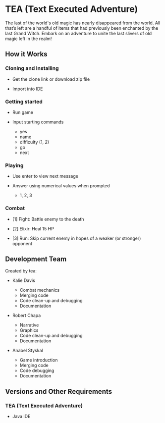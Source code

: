 # TEA (Text Executed Adventure)

The last of the world's old magic has nearly disappeared from the world. All that’s left are a handful of items that had previously been enchanted by the last Grand Witch. Embark on an adventure to unite the last slivers of old magic left in the realm!
	
## How it Works

### Cloning and Installing

  * Get the clone link or download zip file

  * Import into IDE

### Getting started

  * Run game
  
  * Input starting commands 
  	* yes
  	* name
  	* difficulty (1, 2)
  	* go
  	* next

### Playing
  
  * Use enter to view next message
  
  * Answer using numerical values when prompted
  	* 1, 2, 3

### Combat

  * [1] Fight: Battle enemy to the death
  
  * [2] Elixir: Heal 15 HP 
  
  * [3] Run: Skip current enemy in hopes of a weaker (or stronger) opponent 
  
  ## Development Team

Created by tea: 	

  * Kalie Davis
  	* Combat mechanics
  	* Merging code
  	* Code clean-up and debugging
  	* Documentation
  
  * Robert Chapa
  	* Narrative
  	* Graphics
  	* Code clean-up and debugging
  	* Documentation
  
  * Anabel Styskal
  	* Game introduction
  	* Merging code
  	* Code debugging
  	* Documentation

## Versions and Other Requirements

### TEA (Text Executed Adventure)

  * Java IDE

